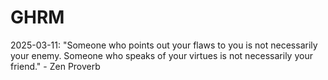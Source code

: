 # GHRM

2025-03-11: "Someone who points out your flaws to you is not necessarily your enemy. Someone who speaks of your virtues is not necessarily your friend." - Zen Proverb